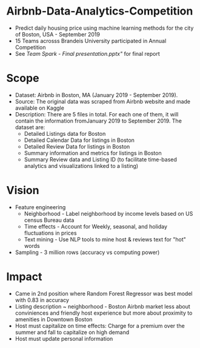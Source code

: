 # Airbnb-Data-Analytics-Competition
* Predict daily housing price using machine learning methods for the city of Boston, USA - September 2019
* 15 Teams acrosss Brandeis University participated in Annual Competition
* See *Team Spark - Final presentation.pptx"* for final report

# Scope
* Dataset: Airbnb in Boston, MA (January 2019 - September 2019).
* Source: The original data was scraped from Airbnb website and made available on Kaggle
* Description: There are 5 files in total. For each one of them, it will contain the information fromJanuary 2019 to September 2019. The dataset are:
  * Detailed Listings data for Boston
  * Detailed Calendar Data for listings in Boston
  * Detailed Review Data for listings in Boston
  * Summary information and metrics for listings in Boston 
  * Summary Review data and Listing ID (to facilitate time-based analytics and visualizations linked to a listing)
# Vision
* Feature engineering
  * Neighborhood - Label neighborhood by income levels based on US census Bureau data
  * Time effects - Account for Weekly, seasonal, and holiday fluctuations in prices
  * Text mining - Use NLP tools to mine host & reviews text for "hot" words
* Sampling - 3 million rows (accuracy vs computing power)
# Impact
* Came in 2nd position where Random Forest Regressor was best model with 0.83 in accuracy
* Listing description ~ neighborhood - Boston Airbnb market less about conviniences and friendly host experience but more about proximity to amenities in Downtown Boston
* Host must capitalize on time effects: Charge for a premium over the summer and fall to capitalize on high demand
* Host must update personal information


